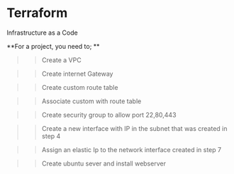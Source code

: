 # Terraform
Infrastructure as a Code

**For a project, you need to; **

>> Create a VPC 

>> Create internet Gateway 

>> Create custom route table 

>> Associate custom with route table 

>> Create security group to allow port 22,80,443 

>> Create a new interface with IP in the subnet  that was created in step 4 

>> Assign an elastic Ip to the network interface created in step 7 

>> Create ubuntu sever and install webserver 
